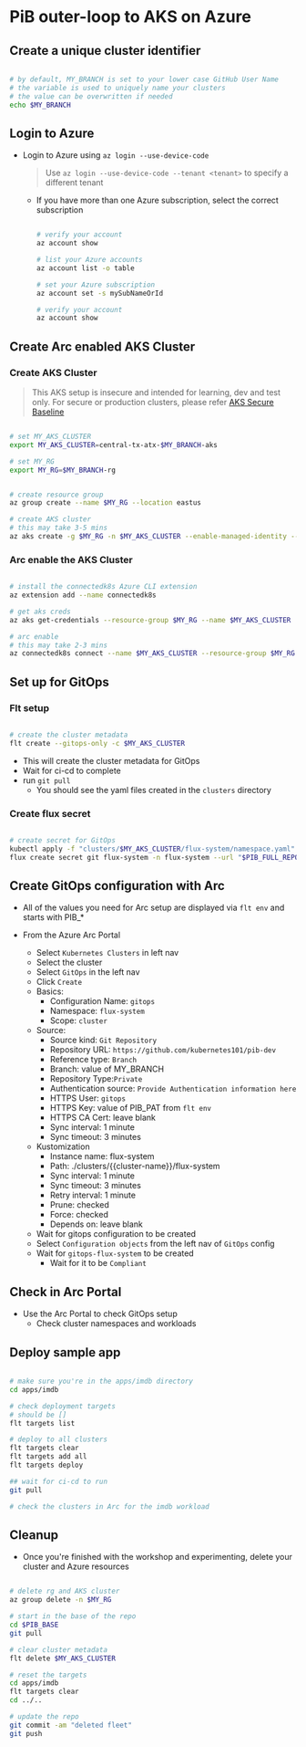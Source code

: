 # PiB outer-loop to AKS on Azure

## Create a unique cluster identifier

```bash

# by default, MY_BRANCH is set to your lower case GitHub User Name
# the variable is used to uniquely name your clusters
# the value can be overwritten if needed
echo $MY_BRANCH

```

## Login to Azure

- Login to Azure using `az login --use-device-code`
  > Use `az login --use-device-code --tenant <tenant>` to specify a different tenant
  - If you have more than one Azure subscription, select the correct subscription

    ```bash

    # verify your account
    az account show

    # list your Azure accounts
    az account list -o table

    # set your Azure subscription
    az account set -s mySubNameOrId

    # verify your account
    az account show

    ```

## Create Arc enabled AKS Cluster

### Create AKS Cluster

> This AKS setup is insecure and intended for learning, dev and test only. For secure or production clusters, please refer [AKS Secure Baseline](https://github.com/mspnp/aks-baseline)

  ```bash

  # set MY_AKS_CLUSTER
  export MY_AKS_CLUSTER=central-tx-atx-$MY_BRANCH-aks

  # set MY_RG
  export MY_RG=$MY_BRANCH-rg

  ```

  ```bash

  # create resource group
  az group create --name $MY_RG --location eastus

  # create AKS cluster
  # this may take 3-5 mins
  az aks create -g $MY_RG -n $MY_AKS_CLUSTER --enable-managed-identity --node-count 1 --generate-ssh-keys

  ```

### Arc enable the AKS Cluster

   ```bash

   # install the connectedk8s Azure CLI extension
   az extension add --name connectedk8s

   # get aks creds
   az aks get-credentials --resource-group $MY_RG --name $MY_AKS_CLUSTER

   # arc enable
   # this may take 2-3 mins
   az connectedk8s connect --name $MY_AKS_CLUSTER --resource-group $MY_RG --location eastus

   ```

## Set up for GitOps

### Flt setup

  ```bash

  # create the cluster metadata
  flt create --gitops-only -c $MY_AKS_CLUSTER

  ```

- This will create the cluster metadata for GitOps
- Wait for ci-cd to complete
- run `git pull`
  - You should see the yaml files created in the `clusters` directory

### Create flux secret

  ```bash

  # create secret for GitOps
  kubectl apply -f "clusters/$MY_AKS_CLUSTER/flux-system/namespace.yaml"
  flux create secret git flux-system -n flux-system --url "$PIB_FULL_REPO" -u gitops -p "$PIB_PAT"

  ```

## Create GitOps configuration with Arc

- All of the values you need for Arc setup are displayed via `flt env` and starts with PIB_*

- From the Azure Arc Portal
  - Select `Kubernetes Clusters` in left nav
  - Select the cluster
  - Select `GitOps` in the left nav
  - Click `Create`
  - Basics:
    - Configuration Name: `gitops`
    - Namespace: `flux-system`
    - Scope: `cluster`
  - Source:
    - Source kind: `Git Repository`
    - Repository URL: `https://github.com/kubernetes101/pib-dev`
    - Reference type: `Branch`
    - Branch: value of MY_BRANCH
    - Repository Type:`Private`
    - Authentication source: `Provide Authentication information here`
    - HTTPS User: `gitops`
    - HTTPS Key: value of PIB_PAT from `flt env`
    - HTTPS CA Cert: leave blank
    - Sync interval: 1 minute
    - Sync timeout: 3 minutes
  - Kustomization
    - Instance name: flux-system
    - Path: ./clusters/{{cluster-name}}/flux-system
    - Sync interval: 1 minute
    - Sync timeout: 3 minutes
    - Retry interval: 1 minute
    - Prune: checked
    - Force: checked
    - Depends on: leave blank
  - Wait for gitops configuration to be created
  - Select `Configuration objects` from the left nav of `GitOps` config
  - Wait for `gitops-flux-system` to be created
    - Wait for it to be `Compliant`

## Check in Arc Portal

- Use the Arc Portal to check GitOps setup
  - Check cluster namespaces and workloads

## Deploy sample app

```bash

# make sure you're in the apps/imdb directory
cd apps/imdb

# check deployment targets
# should be []
flt targets list

# deploy to all clusters
flt targets clear
flt targets add all
flt targets deploy

## wait for ci-cd to run
git pull

# check the clusters in Arc for the imdb workload

```

## Cleanup

- Once you're finished with the workshop and experimenting, delete your cluster and Azure resources

```bash

# delete rg and AKS cluster
az group delete -n $MY_RG

# start in the base of the repo
cd $PIB_BASE
git pull

# clear cluster metadata
flt delete $MY_AKS_CLUSTER

# reset the targets
cd apps/imdb
flt targets clear
cd ../..

# update the repo
git commit -am "deleted fleet"
git push

```
